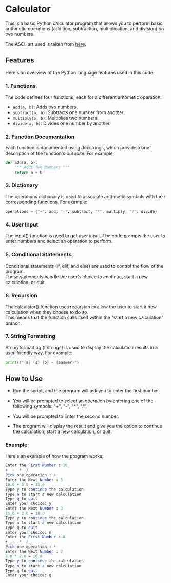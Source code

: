 # Calculator

This is a basic Python calculator program that allows you to perform basic arithmetic operations (addition, subtraction, multiplication, and division) on two numbers.

The ASCII art used is taken from [here](https://ascii.co.uk/art/calculator).

## Features

Here's an overview of the Python language features used in this code:

### 1. Functions

The code defines four functions, each for a different arithmetic operation:

- `add(a, b)`: Adds two numbers.
- `subtract(a, b)`: Subtracts one number from another.
- `multiply(a, b)`: Multiplies two numbers.
- `divide(a, b)`: Divides one number by another.

### 2. Function Documentation

Each function is documented using docstrings, which provide a brief description of the function's purpose. For example:

```python
def add(a, b):
    """ Adds Two Numbers """
    return a + b
```
### 3. Dictionary
The operations dictionary is used to associate arithmetic symbols with their corresponding functions. For example:
```python
operations = {"+": add, "-": subtract, "*": multiply, "/": divide}
```
### 4. User Input
The input() function is used to get user input. The code prompts the user to enter numbers and select an operation to perform.

### 5. Conditional Statements
Conditional statements (if, elif, and else) are used to control the flow of the program.  
These statements handle the user's choice to continue, start a new calculation, or quit.

### 6. Recursion
The calculator() function uses recursion to allow the user to start a new calculation when they choose to do so.  
This means that the function calls itself within the "start a new calculation" branch.

### 7. String Formatting
String formatting (f strings) is used to display the calculation results in a user-friendly way. For example:
```python
print(f"{a} {s} {b} = {answer}")
```
## How to Use
- Run the script, and the program will ask you to enter the first number.

- You will be prompted to select an operation by entering one of the following symbols: "+", "-", "*", "/".

- You will be prompted to Enter the second number.

- The program will display the result and give you the option to continue the calculation, start a new calculation, or quit.

### Example
Here's an example of how the program works:
```mathematica
Enter the First Number : 10
+  -  *  /
Pick one operation : +
Enter the Next Number : 5
10.0 + 5.0 = 15.0
Type y to continue the calculation
Type n to start a new calculation
Type q to quit
Enter your choice: y
Enter the Next Number : 3
15.0 + 3.0 = 18.0
Type y to continue the calculation
Type n to start a new calculation
Type q to quit
Enter your choice: n
Enter the First Number : 8
+  -  *  /
Pick one operation : *
Enter the Next Number : 2
8.0 * 2.0 = 16.0
Type y to continue the calculation
Type n to start a new calculation
Type q to quit
Enter your choice: q
```
